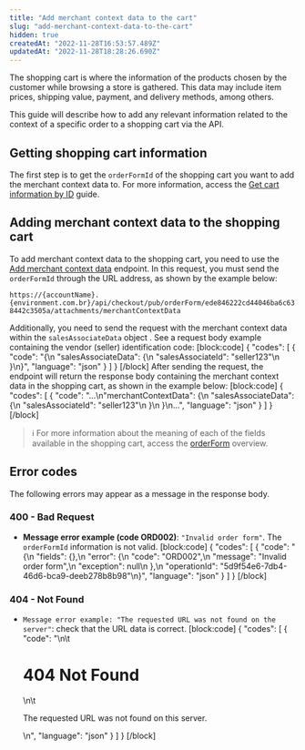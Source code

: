 ```yaml
---
title: "Add merchant context data to the cart"
slug: "add-merchant-context-data-to-the-cart"
hidden: true
createdAt: "2022-11-28T16:53:57.489Z"
updatedAt: "2022-11-28T18:28:26.690Z"
---
```

The shopping cart is where the information of the products chosen by the customer while browsing a store is gathered. This data may include item prices, shipping value, payment, and delivery methods, among others.

This guide will describe how to add any relevant information related to the context of a specific order to a shopping cart via the API.


## Getting shopping cart information

The first step is to get the `orderFormId` of the shopping cart you want to add the merchant context data to. For more information, access the [Get cart information by ID](https://developers.vtex.com/vtex-rest-api/docs/get-cart-information-by-id) guide.

## Adding merchant context data to the shopping cart

To add merchant context data to the shopping cart, you need to use the [Add merchant context data](https://developers.vtex.com/vtex-rest-api/reference/addmerchantcontextdata) endpoint. In this request, you must send the `orderFormId` through the URL address, as shown by the example below:

`https://{accountName}.{environment.com.br}/api/checkout/pub/orderForm/ede846222cd44046ba6c638442c3505a/attachments/merchantContextData`

Additionally, you need to send the request with the merchant context data within the `salesAssociateData` object . See a request body example containing the vendor (seller) identification code:
[block:code]
{
  "codes": [
    {
      "code": "{\n     \"salesAssociateData\": {\n          \"salesAssociateId\": \"seller123\"\n     }\n}",
      "language": "json"
    }
  ]
}
[/block]
After sending the request, the endpoint will return the response body containing the merchant context data in the shopping cart, as shown in the example below:
[block:code]
{
  "codes": [
    {
      "code": "...\n\"merchantContextData\": {\n        \"salesAssociateData\": {\n            \"salesAssociateId\": \"seller123\"\n        }\n    }\n...",
      "language": "json"
    }
  ]
}
[/block]

> ℹ️️ For more information about the meaning of each of the fields available in the shopping cart, access the [orderForm](https://developers.vtex.com/vtex-rest-api/reference/orderform-fields) overview.

## Error codes

The following errors may appear as a message in the response body.

### 400 - Bad Request

- **Message error example (code ORD002)**: `"Invalid order form"`. The `orderFormId` information is not valid.
[block:code]
{
  "codes": [
    {
      "code": "{\n    \"fields\": {},\n    \"error\": {\n        \"code\": \"ORD002\",\n        \"message\": \"Invalid order form\",\n        \"exception\": null\n    },\n    \"operationId\": \"5d9f54e6-7db4-46d6-bca9-deeb278b8b98\"\n}",
      "language": "json"
    }
  ]
}
[/block]
### 404 - Not Found

- `Message error example: "The requested URL was not found on the server"`: check that the URL data is correct.
[block:code]
{
  "codes": [
    {
      "code": "<body>\n\t<h1>404 Not Found</h1>\n\t<p>The requested URL was not found on this server.</p>\n</body>",
      "language": "json"
    }
  ]
}
[/block]